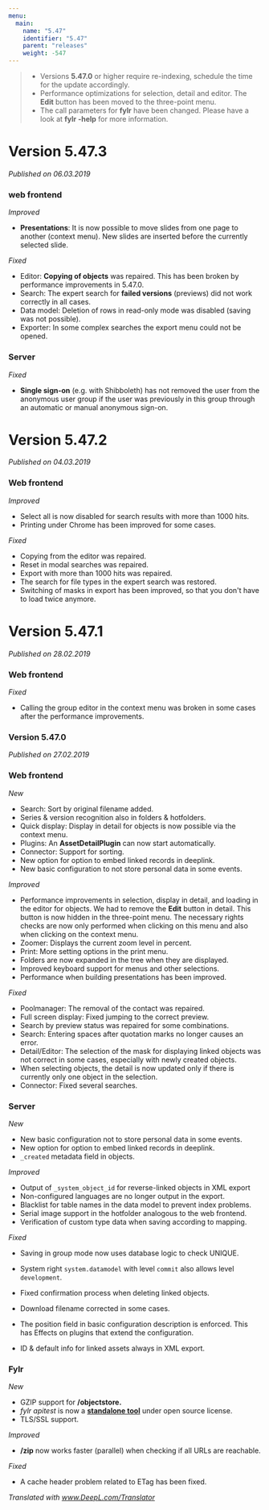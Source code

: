 ```yaml
---
menu:
  main:
    name: "5.47"
    identifier: "5.47"
    parent: "releases"
    weight: -547
---
```


> - Versions **5.47.0** or higher require re-indexing, schedule the time for the update accordingly.
> - Performance optimizations for selection, detail and editor. The **Edit** button has been moved to the three-point menu.
> - The call parameters for **fylr** have been changed. Please have a look at **fylr -help** for more information.
>

# Version 5.47.3

*Published on 06.03.2019*

### web frontend

*Improved*

- **Presentations**: It is now possible to move slides from one page to another (context menu). New slides are inserted before the currently selected slide.

*Fixed*

- Editor: **Copying of objects** was repaired. This has been broken by performance improvements in 5.47.0.
- Search: The expert search for **failed versions** (previews) did not work correctly in all cases.
- Data model: Deletion of rows in read-only mode was disabled (saving was not possible).
- Exporter: In some complex searches the export menu could not be opened.

### Server

*Fixed*

- **Single sign-on** (e.g. with Shibboleth) has not removed the user from the anonymous user group if the user was previously in this group through an automatic or manual anonymous sign-on.

# Version 5.47.2

*Published on 04.03.2019*

### Web frontend

*Improved*

- Select all is now disabled for search results with more than 1000 hits.
- Printing under Chrome has been improved for some cases.

*Fixed*

- Copying from the editor was repaired.
- Reset in modal searches was repaired.
- Export with more than 1000 hits was repaired.
- The search for file types in the expert search was restored.
- Switching of masks in export has been improved, so that you don't have to load twice anymore.

# Version 5.47.1

*Published on 28.02.2019*

### Web frontend

*Fixed*

- Calling the group editor in the context menu was broken in some cases after the performance improvements.

### Version 5.47.0

*Published on 27.02.2019*

### Web frontend

*New*

- Search: Sort by original filename added.
- Series & version recognition also in folders & hotfolders.
- Quick display: Display in detail for objects is now possible via the context menu.
- Plugins: An **AssetDetailPlugin** can now start automatically.
- Connector: Support for sorting.
- New option for option to embed linked records in deeplink.
- New basic configuration to not store personal data in some events.

*Improved*

- Performance improvements in selection, display in detail, and loading in the editor for objects. We had to remove the **Edit** button in detail. This button is now hidden in the three-point menu. The necessary rights checks are now only performed when clicking on this menu and also when clicking on the context menu.
- Zoomer: Displays the current zoom level in percent.
- Print: More setting options in the print menu. 
- Folders are now expanded in the tree when they are displayed.
- Improved keyboard support for menus and other selections.
- Performance when building presentations has been improved.

*Fixed*

- Poolmanager: The removal of the contact was repaired.
- Full screen display: Fixed jumping to the correct preview.
- Search by preview status was repaired for some combinations.
- Search: Entering spaces after quotation marks no longer causes an error.
- Detail/Editor: The selection of the mask for displaying linked objects was not correct in some cases, especially with newly created objects.
- When selecting objects, the detail is now updated only if there is currently only one object in the selection.
- Connector: Fixed several searches.

### Server

*New*

- New basic configuration not to store personal data in some events.
- New option for option to embed linked records in deeplink.
- `_created` metadata field in objects.

*Improved*

- Output of `_system_object_id` for reverse-linked objects in XML export
- Non-configured languages are no longer output in the export.
- Blacklist for table names in the data model to prevent index problems.
- Serial image support in the hotfolder analogous to the web frontend.
- Verification of custom type data when saving according to mapping.

*Fixed*

- Saving in group mode now uses database logic to check UNIQUE.

- System right `system.datamodel` with level `commit` also allows level `development`.
- Fixed confirmation process when deleting linked objects.
- Download filename corrected in some cases.
- The position field in basic configuration description is enforced. This has
  Effects on plugins that extend the configuration.
- ID & default info for linked assets always in XML export.

### Fylr

*New*

- GZIP support for **/objectstore.**
- *fylr apitest* is now a [**standalone tool**](https://github.com/programmfabrik/fylr-apitest/) under open source license.
- TLS/SSL support. 

*Improved*

- **/zip** now works faster (parallel) when checking if all URLs are reachable.

*Fixed*

- A cache header problem related to ETag has been fixed.

*Translated with www.DeepL.com/Translator*